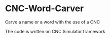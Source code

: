 # CNC-Word-Carver
Carve a name or a word with the use of a CNC

The code is written on CNC Simulator framework

